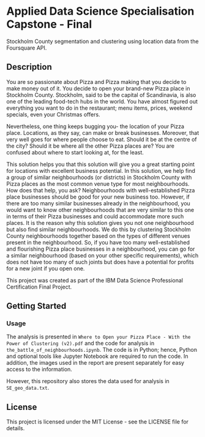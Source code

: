 # Applied Data Science Specialisation Capstone - Final

Stockholm County segmentation and clustering using location data from the Foursquare API.

## Description

You are so passionate about Pizza and Pizza making that you decide to make money out of it. You decide to open your brand-new Pizza place in Stockholm County. Stockholm, said to be the capital of Scandinavia, is also one of the leading food-tech hubs in the world. You have almost figured out everything you want to do in the restaurant; menu items, prices, weekend specials, even your Christmas offers.

Nevertheless, one thing keeps bugging you- the location of your Pizza place. Locations, as they say, can make or break businesses. Moreover, that very well goes for where people choose to eat. Should it be at the centre of the city? Should it be where all the other Pizza places are? You are confused about where to start looking at, for the least.

This solution helps you that this solution will give you a great starting point for locations with excellent business potential. In this solution, we help find a group of similar neighbourhoods (or districts) in Stockholm County with Pizza places as the most common venue type for most neighbourhoods. How does that help, you ask? Neighbourhoods with well-established Pizza place businesses should be good for your new business too. However, if there are too many similar businesses already in the neighbourhood, you would want to know other neighbourhoods that are very similar to this one in terms of their Pizza businesses and could accommodate more such places. It is the reason why this solution gives you not one neighbourhood but also find similar neighbourhoods. We do this by clustering Stockholm County neighbourhoods together based on the types of different venues present in the neighbourhood. So, if you have too many well-established and flourishing Pizza place businesses in a neighbourhood, you can go for a similar neighbourhood (based on your other specific requirements), which does not have too many of such joints but does have a potential for profits for a new joint if you open one.

This project was created as part of the IBM Data Science Professional Certification Final Project.

## Getting Started

### Usage

The analysis is presented in ```Where to Open your Pizza Place - With the Power of Clustering (v2).pdf``` and the code for analysis in ```the_battle_of_neighbourhoods.ipynb```. The code is in Python; hence, Python and optional tools like Jupyter Notebook are required to run the code. In addition, the images used in the report are present separately for easy access to the information.

However, this repository also stores the data used for analysis in ```SE_geo_data.txt```.

## License
This project is licensed under the MIT License - see the LICENSE file for details.
